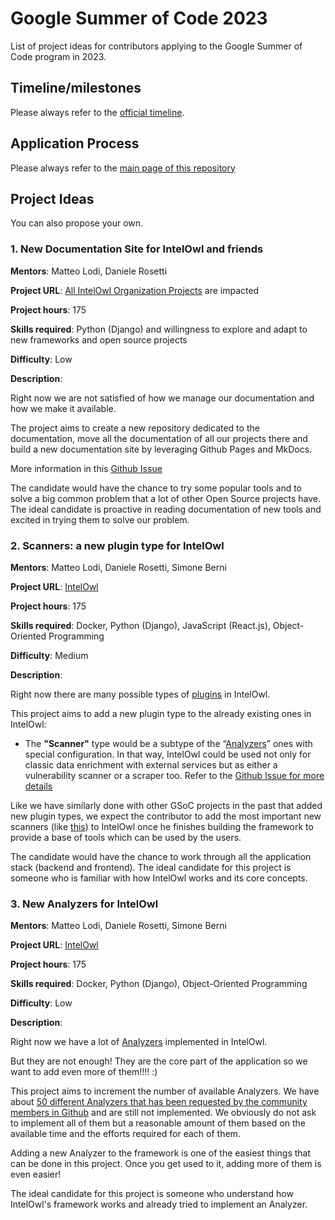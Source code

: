 # Google Summer of Code 2023
List of project ideas for contributors applying to the Google Summer of Code program in 2023.

## Timeline/milestones
Please always refer to the [official timeline](https://developers.google.com/open-source/gsoc/timeline).
  
## Application Process
Please always refer to the [main page of this repository](https://github.com/intelowlproject/gsoc/blob/main/README.md#gsoc-application-process)

## Project Ideas
You can also propose your own.


### 1. New Documentation Site for IntelOwl and friends
<b>Mentors</b>: Matteo Lodi, Daniele Rosetti

<b>Project URL</b>: [All IntelOwl Organization Projects](https://github.com/intelowlproject) are impacted

<b>Project hours</b>: 175

<b>Skills required</b>: Python (Django) and willingness to explore and adapt to new frameworks and open source projects

<b>Difficulty</b>: Low

<b>Description</b>:

Right now we are not satisfied of how we manage our documentation and how we make it available.

The project aims to create a new repository dedicated to the documentation, move all the documentation of all our projects there and build a new documentation site by leveraging Github Pages and MkDocs.

More information in this [Github Issue](https://github.com/intelowlproject/IntelOwl/issues/2043)

The candidate would have the chance to try some popular tools and to solve a big common problem that a lot of other Open Source projects have.
The ideal candidate is proactive in reading documentation of new tools and excited in trying them to solve our problem.


### 2. Scanners: a new plugin type for IntelOwl
<b>Mentors</b>: Matteo Lodi, Daniele Rosetti, Simone Berni

<b>Project URL</b>: [IntelOwl](https://github.com/intelowlproject/IntelOwl)

<b>Project hours</b>: 175

<b>Skills required</b>: Docker, Python (Django), JavaScript (React.js), Object-Oriented Programming

<b>Difficulty</b>: Medium

<b>Description</b>:

Right now there are many possible types of [plugins](https://intelowl.readthedocs.io/en/latest/Usage.html#plugins) in IntelOwl.

This project aims to add a new plugin type to the already existing ones in IntelOwl:
* The **"Scanner"** type would be a subtype of the “[Analyzers](https://intelowl.readthedocs.io/en/latest/Usage.html#analyzers)” ones with special configuration. In that way, IntelOwl could be used not only for classic data enrichment with external services but as either a vulnerability scanner or a scraper too. Refer to the [Github Issue for more details](https://github.com/intelowlproject/IntelOwl/issues/1393)

Like we have similarly done with other GSoC projects in the past that added new plugin types, we expect the contributor to add the most important new scanners (like [this](https://github.com/intelowlproject/IntelOwl/issues/1021)) to IntelOwl once he finishes building the framework to provide a base of tools which can be used by the users.

The candidate would have the chance to work through all the application stack (backend and frontend).
The ideal candidate for this project is someone who is familiar with how IntelOwl works and its core concepts.


### 3. New Analyzers for IntelOwl
<b>Mentors</b>: Matteo Lodi, Daniele Rosetti, Simone Berni

<b>Project URL</b>: [IntelOwl](https://github.com/intelowlproject/IntelOwl)

<b>Project hours</b>: 175

<b>Skills required</b>: Docker, Python (Django), Object-Oriented Programming

<b>Difficulty</b>: Low

<b>Description</b>:

Right now we have a lot of [Analyzers](https://intelowl.readthedocs.io/en/latest/Usage.html#analyzers) implemented in IntelOwl.

But they are not enough! They are the core part of the application so we want to add even more of them!!!! :)

This project aims to increment the number of available Analyzers. We have about [50 different Analyzers that has been requested by the community members in Github](https://github.com/intelowlproject/IntelOwl/issues?q=is%3Aissue+is%3Aopen+label%3Anew_analyzer+) and are still not implemented. We obviously do not ask to implement all of them but a reasonable amount of them based on the available time and the efforts required for each of them.

Adding a new Analyzer to the framework is one of the easiest things that can be done in this project. Once you get used to it, adding more of them is even easier!

The ideal candidate for this project is someone who understand how IntelOwl's framework works and already tried to implement an Analyzer.

